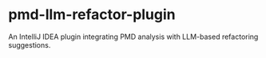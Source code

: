 # pmd-llm-refactor-plugin
An IntelliJ IDEA plugin integrating PMD analysis with LLM-based refactoring suggestions.
